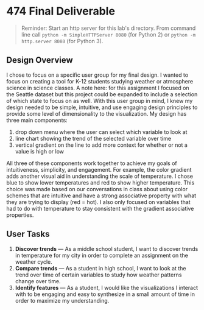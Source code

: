 # 474 Final Deliverable

> Reminder: Start an http server for this lab's directory. From command line call `python -m SimpleHTTPServer 8080` (for Python 2) or `python -m http.server 8080` (for Python 3).

## Design Overview
I chose to focus on a specific user group for my final design. I wanted to focus on creating  a tool for K-12 students studying weather or atmosphere science in science classes. A note here: for this assignment I focused on the Seattle dataset but this project could be expanded to include a selection of which state to focus on as well. With this user group in mind, I knew my design needed to be simple, intuitive, and use engaging design principles to provide some level of dimensionality to the visualization. My design has three main components: 

1. drop down menu where the user can select which variable to look at 
2. line chart showing the trend of the selected variable over time
3. vertical gradient on the line to add more context for whether or not a value is high or low

All three of these components work together to achieve my goals of intuitiveness, simplicity, and engagement. For example, the color gradient adds another visual aid in understanding the scale of temperature. I chose blue to show lower temperatures and red to show higher temperature. This choice was made based on our conversations in class about using color schemes that are intuitive and have a strong associative property with what they are trying to display (red = hot). I also only focused on variables that had to do with temperature to stay consistent with the gradient associative properties. 

## User Tasks 
1. **Discover trends** — As a middle school student, I want to discover trends in temperature for my city in order to complete an assignment on the weather cycle.
2. **Compare trends** — As a student in high school, I want to look at the trend over time of certain variables to study how weather patterns change over time.
3. **Identify features** — As a student, I would like the visualizations I interact with to be engaging and easy to synthesize in a small amount of time in order to maximize my understanding.
